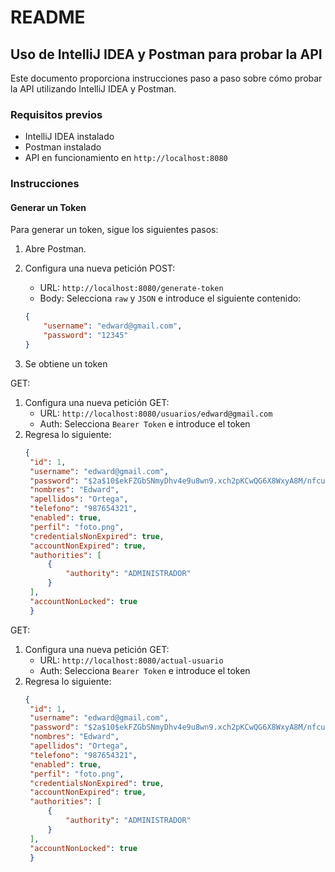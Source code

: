 # README

## Uso de IntelliJ IDEA y Postman para probar la API

Este documento proporciona instrucciones paso a paso sobre cómo probar la API utilizando IntelliJ IDEA y Postman.

### Requisitos previos

- IntelliJ IDEA instalado
- Postman instalado
- API en funcionamiento en `http://localhost:8080`

### Instrucciones

#### Generar un Token

Para generar un token, sigue los siguientes pasos:

1. Abre Postman.
2. Configura una nueva petición POST:
   - URL: `http://localhost:8080/generate-token`
   - Body: Selecciona `raw` y `JSON` e introduce el siguiente contenido:

   ```json
   {
       "username": "edward@gmail.com",
       "password": "12345"
   }
3. Se obtiene un token

GET:
1. Configura una nueva petición GET:
   - URL: `http://localhost:8080/usuarios/edward@gmail.com`
   - Auth: Selecciona `Bearer Token` e introduce el token
2. Regresa lo siguiente:
   ```json
   {
    "id": 1,
    "username": "edward@gmail.com",
    "password": "$2a$10$ekFZGbSNmyDhv4e9u8wn9.xch2pKCwQG6X8WxyA8M/nfcu6wjzr9G",
    "nombres": "Edward",
    "apellidos": "Ortega",
    "telefono": "987654321",
    "enabled": true,
    "perfil": "foto.png",
    "credentialsNonExpired": true,
    "accountNonExpired": true,
    "authorities": [
        {
            "authority": "ADMINISTRADOR"
        }
    ],
    "accountNonLocked": true
    }

GET:
1. Configura una nueva petición GET:
   - URL: `http://localhost:8080/actual-usuario`
   - Auth: Selecciona `Bearer Token` e introduce el token
2. Regresa lo siguiente:
   ```json
   {
    "id": 1,
    "username": "edward@gmail.com",
    "password": "$2a$10$ekFZGbSNmyDhv4e9u8wn9.xch2pKCwQG6X8WxyA8M/nfcu6wjzr9G",
    "nombres": "Edward",
    "apellidos": "Ortega",
    "telefono": "987654321",
    "enabled": true,
    "perfil": "foto.png",
    "credentialsNonExpired": true,
    "accountNonExpired": true,
    "authorities": [
        {
            "authority": "ADMINISTRADOR"
        }
    ],
    "accountNonLocked": true
    }
